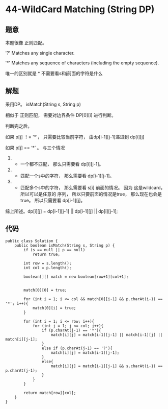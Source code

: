 # 44-WildCard Matching (String DP)
## 题意
本题很像 正则匹配。 

'?' Matches any single character.

'*' Matches any sequence of characters (including the empty sequence).

唯一的区别就是 * 不需要看s和j前面的字符是什么

## 解题
采用DP。 isMatch(String s, String p)

相似于 正则匹配， 需要对边界条件 DP[0][i] 进行判断。

判断完之后， 

如果 p[j] ！= '*'， 只需要比较当前字符， 由dp[i-1][j-1]递进到 dp[i][j]

如果 p[j] == ‘*’ 。 与三个情况

1. * 一个都不匹配， 那么只需要看 dp[i][j-1]。
2. * 匹配一个s中的字符， 那么需要看 dp[i-1][j-1]。
3. * 匹配多个s中的字符， 那么需要看 s[i] 前面的情况。 因为 这是wildcard， 所以可以是任意的 序列， 所以只要前面的情况是true， 那么现在也会是true。 所以只需要看 dp[i-1][j]。

综上所述。dp[i][j] = dp[i-1][j-1] || dp[i-1][j] || dp[i][j-1];

## 代码
```
public class Solution {
    public boolean isMatch(String s, String p) {
        if (s == null || p == null)
            return true;

        int row = s.length();
        int col = p.length();

        boolean[][] match = new boolean[row+1][col+1];


        match[0][0] = true;

        for (int i = 1; i <= col && match[0][i-1] && p.charAt(i-1) == '*'; i++){
            match[0][i] = true;
        }

        for (int i = 1; i <= row; i++){
            for (int j = 1; j <= col; j++){
                if (p.charAt(j-1) == '*'){
                    match[i][j] = match[i-1][j-1] || match[i-1][j] || match[i][j-1];
                }
                else if (p.charAt(j-1) == '?'){
                    match[i][j] = match[i-1][j-1];
                }
                else{
                    match[i][j] = match[i-1][j-1] && s.charAt(i-1) == p.charAt(j-1);
                }
            }
        }    

        return match[row][col];
    }
}
```


